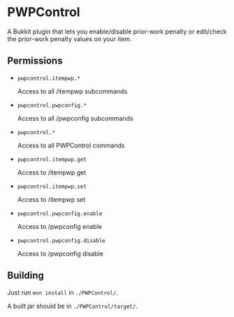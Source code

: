 # PWPControl

A Bukkit plugin that lets you enable/disable prior-work penalty or edit/check the prior-work penalty values on your item.

## Permissions

 * `pwpcontrol.itempwp.*`

   Access to all /itempwp subcommands

 * `pwpcontrol.pwpconfig.*`

   Access to all /pwpconfig subcommands

 * `pwpcontrol.*`

   Access to all PWPControl commands

 * `pwpcontrol.itempwp.get`

   Access to /itempwp get

 * `pwpcontrol.itempwp.set`

   Access to /itempwp set

 * `pwpcontrol.pwpconfig.enable`

   Access to /pwpconfig enable

 * `pwpcontrol.pwpconfig.disable`

   Access to /pwpconfig disable

## Building

Just run `mvn install` in `./PWPControl/`.

A built jar should be in `./PWPControl/target/`.
